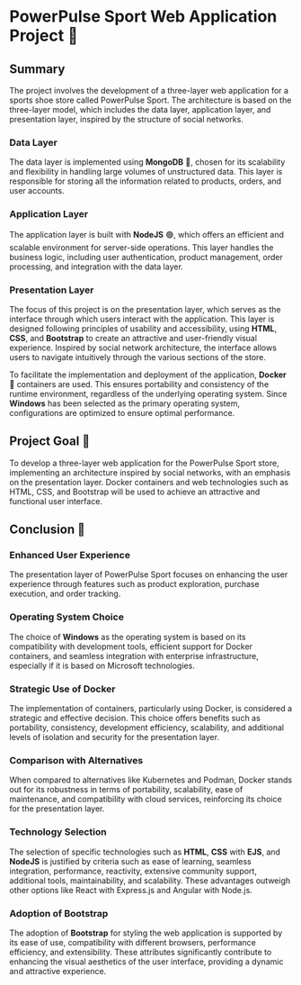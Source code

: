 # PowerPulse Sport Web Application Project 🌟

## Summary
The project involves the development of a three-layer web application for a sports shoe store called PowerPulse Sport. The architecture is based on the three-layer model, which includes the data layer, application layer, and presentation layer, inspired by the structure of social networks.

### Data Layer
The data layer is implemented using **MongoDB** 🍃, chosen for its scalability and flexibility in handling large volumes of unstructured data. This layer is responsible for storing all the information related to products, orders, and user accounts.

### Application Layer
The application layer is built with **NodeJS** 🟢, which offers an efficient and scalable environment for server-side operations. This layer handles the business logic, including user authentication, product management, order processing, and integration with the data layer.

### Presentation Layer
The focus of this project is on the presentation layer, which serves as the interface through which users interact with the application. This layer is designed following principles of usability and accessibility, using **HTML**, **CSS**, and **Bootstrap** to create an attractive and user-friendly visual experience. Inspired by social network architecture, the interface allows users to navigate intuitively through the various sections of the store.

To facilitate the implementation and deployment of the application, **Docker** 🐳 containers are used. This ensures portability and consistency of the runtime environment, regardless of the underlying operating system. Since **Windows** has been selected as the primary operating system, configurations are optimized to ensure optimal performance.

## Project Goal 🎯
To develop a three-layer web application for the PowerPulse Sport store, implementing an architecture inspired by social networks, with an emphasis on the presentation layer. Docker containers and web technologies such as HTML, CSS, and Bootstrap will be used to achieve an attractive and functional user interface.

## Conclusion 🏁

### Enhanced User Experience
The presentation layer of PowerPulse Sport focuses on enhancing the user experience through features such as product exploration, purchase execution, and order tracking.

### Operating System Choice
The choice of **Windows** as the operating system is based on its compatibility with development tools, efficient support for Docker containers, and seamless integration with enterprise infrastructure, especially if it is based on Microsoft technologies.

### Strategic Use of Docker
The implementation of containers, particularly using Docker, is considered a strategic and effective decision. This choice offers benefits such as portability, consistency, development efficiency, scalability, and additional levels of isolation and security for the presentation layer.

### Comparison with Alternatives
When compared to alternatives like Kubernetes and Podman, Docker stands out for its robustness in terms of portability, scalability, ease of maintenance, and compatibility with cloud services, reinforcing its choice for the presentation layer.

### Technology Selection
The selection of specific technologies such as **HTML**, **CSS** with **EJS**, and **NodeJS** is justified by criteria such as ease of learning, seamless integration, performance, reactivity, extensive community support, additional tools, maintainability, and scalability. These advantages outweigh other options like React with Express.js and Angular with Node.js.

### Adoption of Bootstrap
The adoption of **Bootstrap** for styling the web application is supported by its ease of use, compatibility with different browsers, performance efficiency, and extensibility. These attributes significantly contribute to enhancing the visual aesthetics of the user interface, providing a dynamic and attractive experience.
